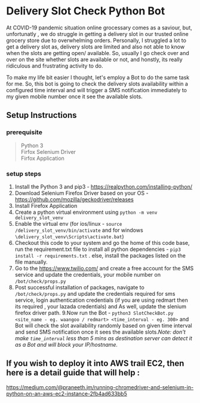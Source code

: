 # Delivery Slot Check Python Bot
At COVID-19 pandemic situation online grocessary comes as a saviour,  but, unfortunatly , we do struggle in getting a delivery slot in our trusted online grocery store due to overwhelming orders. Personally, I struggled a lot to get a delivery slot as, delivery slots are limited and also not able to know when the slots are getting open/ available. So, usually I go check over and over on the site whether slots are available or not,  and honstly, its really ridiculous and frustrating activity to do. 

To make my life bit easier I thought, let's employ a Bot to do the same task for me. So, this bot is going to check the delivery slots availability within a configured time interval and will trigger a SMS notification immediately to my given mobile number once it see the available slots. 
## Setup Instructions


### prerequisite
> Python 3 <br>
> Firfox Selenium Driver <br>
> Firfox Application 

### setup steps
1. Install the Python 3 and pip3 - https://realpython.com/installing-python/
2. Download Selenium Firefox Driver based on your OS - https://github.com/mozilla/geckodriver/releases 
3. Install Firefox Application
4. Create a python virtual environment using `python -m venv delivery_slot_venv`
5. Enable the virtual env (for ios/linux - `source /delivery_slot_venv/bin/activate` and for windows `\delivery_slot_venv\Scripts\activate.bat`) 
6. Checkout this code to your system and go the home of this code base, run the requirement.txt file to install all python    dependencies - `pip3 install -r requirements.txt` . else, install the packages listed on the file manually. 
7. Go to the https://www.twilio.com/ and create a free account for the SMS service and update the credentials, your mobile number on `/bot/check/props.py`
8. Post successful installation of packages, navigate to `/bot/check/props.py` and update the credentials required for sms service, login authentication credentials (if you are using redmart then its required , your lazada credentials) and As well, update the slenium firefox driver path. 
9.Now run the Bot - `python3 SlotCheckBot.py <site_name - eg. waangoo / redmart> <time_interval - eg. 300>` and Bot will check the slot availability randomly based on given time interval and send SMS notification once it sees the available slots.<i>Note: don't make `time_interval` less than 5 mins as destination server can detect it as a Bot and will block your IP/hostname.</i>

## If you wish to deploy it into AWS trail EC2, then here is a detail guide that will help :
https://medium.com/@praneeth.jm/running-chromedriver-and-selenium-in-python-on-an-aws-ec2-instance-2fb4ad633bb5

